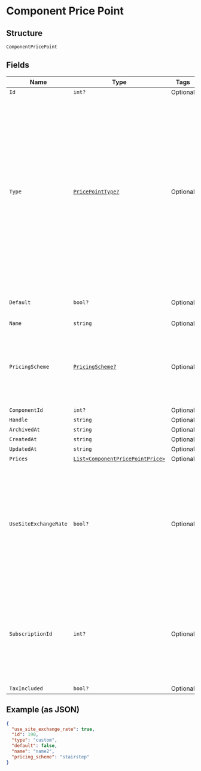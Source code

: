 
# Component Price Point

## Structure

`ComponentPricePoint`

## Fields

| Name | Type | Tags | Description |
|  --- | --- | --- | --- |
| `Id` | `int?` | Optional | - |
| `Type` | [`PricePointType?`](../../doc/models/price-point-type.md) | Optional | Price point type. We expose the following types:<br><br>1. **default**: a price point that is marked as a default price for a certain product.<br>2. **custom**: a custom price point.<br>3. **catalog**: a price point that is **not** marked as a default price for a certain product and is **not** a custom one. |
| `Default` | `bool?` | Optional | Note: Refer to type attribute instead |
| `Name` | `string` | Optional | - |
| `PricingScheme` | [`PricingScheme?`](../../doc/models/pricing-scheme.md) | Optional | The identifier for the pricing scheme. See [Product Components](https://help.chargify.com/products/product-components.html) for an overview of pricing schemes. |
| `ComponentId` | `int?` | Optional | - |
| `Handle` | `string` | Optional | - |
| `ArchivedAt` | `string` | Optional | - |
| `CreatedAt` | `string` | Optional | - |
| `UpdatedAt` | `string` | Optional | - |
| `Prices` | [`List<ComponentPricePointPrice>`](../../doc/models/component-price-point-price.md) | Optional | - |
| `UseSiteExchangeRate` | `bool?` | Optional | Whether to use the site level exchange rate or define your own prices for each currency if you have multiple currencies defined on the site.<br>**Default**: `true` |
| `SubscriptionId` | `int?` | Optional | (only used for Custom Pricing - ie. when the price point's type is `custom`) The id of the subscription that the custom price point is for. |
| `TaxIncluded` | `bool?` | Optional | - |

## Example (as JSON)

```json
{
  "use_site_exchange_rate": true,
  "id": 190,
  "type": "custom",
  "default": false,
  "name": "name2",
  "pricing_scheme": "stairstep"
}
```

